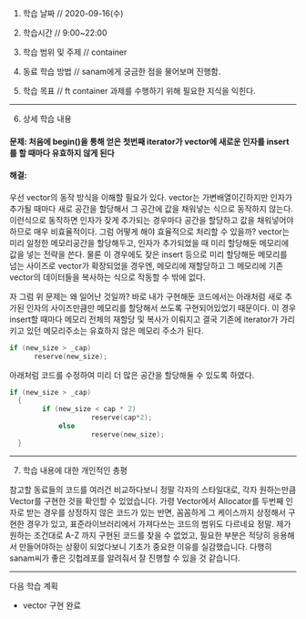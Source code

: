 1. 학습 날짜 // 2020-09-16(수)
2. 학습시간 // 9:00~22:00

3. 학습 범위 및 주제 // container

4. 동료 학습 방법 // sanam에게 궁금한 점을 물어보며 진행함.
5. 학습 목표 // ft container 과제를 수행하기 위해 필요한 지식을 익힌다.

---

6. 상세 학습 내용

#### 문제: 처음에 begin()을 통해 얻은 첫번째 iterator가 vector에 새로운 인자를 insert를 할 때마다 유효하지 않게 된다

#### 해결:

우선 vector의 동작 방식을 이해할 필요가 있다. vector는 가변배열이긴하지만 인자가 추가될 때마다 새로 공간을 할당해서 그 공간에 값을 채워넣는 식으로 동작하지 않는다. 이런식으로 동작하면 인자가 잦게 추가되는 경우마다 공간을 할당하고 값을 채워넣어야하므로 매우 비효율적이다. 그럼 어떻게 해야 효율적으로 처리할 수 있을까? vector는 미리 일정한 메모리공간을 할당해두고, 인자가 추가되었을 때 미리 할당해둔 메모리에 값을 넣는 전략을 쓴다. 물론 이 경우에도 잦은 insert 등으로 미리 할당해둔 메모리를 넘는 사이즈로 vector가 확장되었을 경우엔, 메모리에 재할당하고 그 메모리에 기존 vector의 데이터들을 복사하는 식으로 작동할 수 밖에 없다.

자 그럼 위 문제는 왜 일어난 것일까? 바로 내가 구현해둔 코드에서는 아래처럼 새로 추가된 인자의 사이즈만큼만 메모리를 할당해서 쓰도록 구현되어있었기 때문이다. 이 경우 insert할 때마다 메모리 전체의 재할당 및 복사가 이뤄지고 결국 기존에 iterator가 가리키고 있던 메모리주소는 유효하지 않은 메모리 주소가 된다.

```cpp
if (new_size > _cap)
      reserve(new_size);
```

아래처럼 코드를 수정하여 미리 더 많은 공간을 할당해둘 수 있도록 하였다.

```cpp
if (new_size > _cap)
  {
  		if (new_size < cap * 2)
					reserve(cap*2);
			else
					reserve(new_size);
  }
```

---

7. 학습 내용에 대한 개인적인 총평

참고할 동료들의 코드를 여러건 비교하다보니 정말 각자의 스타일대로, 각자 원하는만큼 Vector를 구현한 것을 확인할 수 있었습니다. 가령 Vector에서 Allocator를 두번째 인자로 받는 경우를 상정하지 않은 코드가 있는 반면, 꼼꼼하게 그 케이스까지 상정해서 구현한 경우가 있고, 표준라이브러리에서 가져다쓰는 코드의 범위도 다르네요 정말. 제가 원하는 조건대로 A-Z 까지 구현된 코드를 찾을 수 없었고, 필요한 부분은 적당히 응용해서 만들어야하는 상황이 되었다보니 기초가 중요한 이유를 실감했습니다. 다행히 sanam씨가 좋은 깃헙레포를 알려줘서 잘 진행할 수 있을 것 같습니다.

---

다음 학습 계획

- vector 구현 완료
